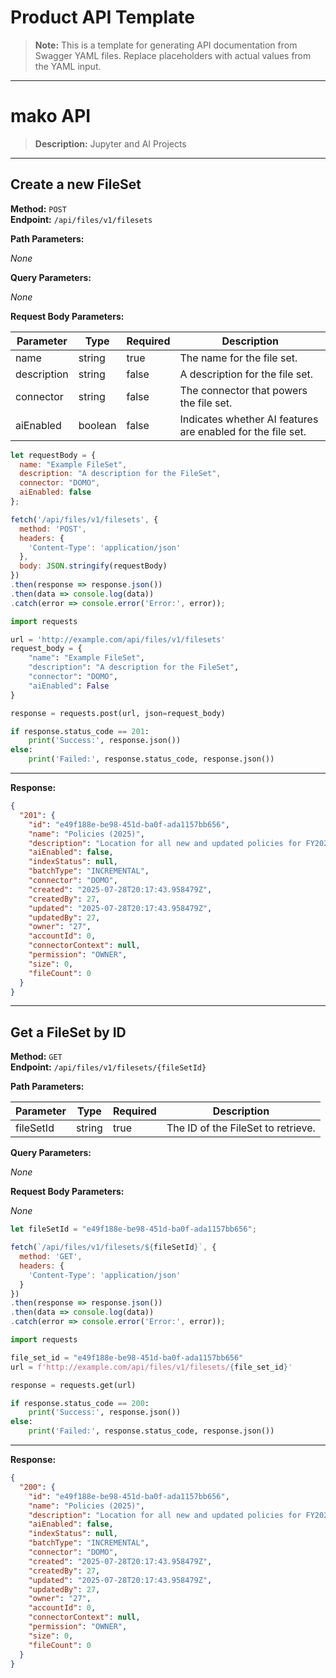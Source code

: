# Product API Template

> **Note:** This is a template for generating API documentation from Swagger YAML files. Replace placeholders with actual values from the YAML input.

---

# mako API

> **Description:** Jupyter and AI Projects

---

## Create a new FileSet

**Method:** `POST`  
**Endpoint:** `/api/files/v1/filesets`

**Path Parameters:**

_None_

**Query Parameters:**

_None_

**Request Body Parameters:**

| Parameter    | Type    | Required | Description                                        |
|--------------|---------|----------|----------------------------------------------------|
| name         | string  | true     | The name for the file set.                         |
| description  | string  | false    | A description for the file set.                    |
| connector    | string  | false    | The connector that powers the file set.            |
| aiEnabled    | boolean | false    | Indicates whether AI features are enabled for the file set. |

<!--
type: tab
title: Javascript
-->

```javascript
let requestBody = {
  name: "Example FileSet",
  description: "A description for the FileSet",
  connector: "DOMO",
  aiEnabled: false
};

fetch('/api/files/v1/filesets', {
  method: 'POST',
  headers: {
    'Content-Type': 'application/json'
  },
  body: JSON.stringify(requestBody)
})
.then(response => response.json())
.then(data => console.log(data))
.catch(error => console.error('Error:', error));
```

<!--
type: tab
title: Python
-->

```python
import requests

url = 'http://example.com/api/files/v1/filesets'
request_body = {
    "name": "Example FileSet",
    "description": "A description for the FileSet",
    "connector": "DOMO",
    "aiEnabled": False
}

response = requests.post(url, json=request_body)

if response.status_code == 201:
    print('Success:', response.json())
else:
    print('Failed:', response.status_code, response.json())
```

<!-- type: tab-end -->

---

**Response:**

```json
{
  "201": {
    "id": "e49f188e-be98-451d-ba0f-ada1157bb656",
    "name": "Policies (2025)",
    "description": "Location for all new and updated policies for FY2025",
    "aiEnabled": false,
    "indexStatus": null,
    "batchType": "INCREMENTAL",
    "connector": "DOMO",
    "created": "2025-07-28T20:17:43.958479Z",
    "createdBy": 27,
    "updated": "2025-07-28T20:17:43.958479Z",
    "updatedBy": 27,
    "owner": "27",
    "accountId": 0,
    "connectorContext": null,
    "permission": "OWNER",
    "size": 0,
    "fileCount": 0
  }
}
```

---

## Get a FileSet by ID

**Method:** `GET`  
**Endpoint:** `/api/files/v1/filesets/{fileSetId}`

**Path Parameters:**

| Parameter | Type   | Required | Description                      |
|-----------|--------|----------|----------------------------------|
| fileSetId | string | true     | The ID of the FileSet to retrieve.|

**Query Parameters:**

_None_

**Request Body Parameters:**

_None_

<!--
type: tab
title: Javascript
-->

```javascript
let fileSetId = "e49f188e-be98-451d-ba0f-ada1157bb656";

fetch(`/api/files/v1/filesets/${fileSetId}`, {
  method: 'GET',
  headers: {
    'Content-Type': 'application/json'
  }
})
.then(response => response.json())
.then(data => console.log(data))
.catch(error => console.error('Error:', error));
```

<!--
type: tab
title: Python
-->

```python
import requests

file_set_id = "e49f188e-be98-451d-ba0f-ada1157bb656"
url = f'http://example.com/api/files/v1/filesets/{file_set_id}'

response = requests.get(url)

if response.status_code == 200:
    print('Success:', response.json())
else:
    print('Failed:', response.status_code, response.json())
```

<!-- type: tab-end -->

---

**Response:**

```json
{
  "200": {
    "id": "e49f188e-be98-451d-ba0f-ada1157bb656",
    "name": "Policies (2025)",
    "description": "Location for all new and updated policies for FY2025",
    "aiEnabled": false,
    "indexStatus": null,
    "batchType": "INCREMENTAL",
    "connector": "DOMO",
    "created": "2025-07-28T20:17:43.958479Z",
    "createdBy": 27,
    "updated": "2025-07-28T20:17:43.958479Z",
    "updatedBy": 27,
    "owner": "27",
    "accountId": 0,
    "connectorContext": null,
    "permission": "OWNER",
    "size": 0,
    "fileCount": 0
  }
}
```